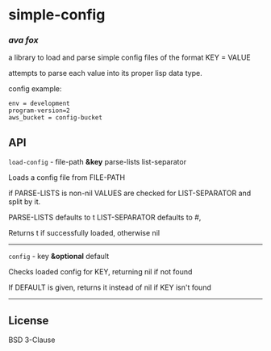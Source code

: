 # simple-config
### _ava fox_

a library to load and parse simple config files of the format KEY = VALUE

attempts to parse each value into its proper lisp data type.

config example:
```
env = development
program-version=2
aws_bucket = config-bucket
```

## API

`load-config` - file-path **&key** parse-lists list-separator

Loads a config file from FILE-PATH

if PARSE-LISTS is non-nil VALUES are checked for LIST-SEPARATOR and split by it.

PARSE-LISTS defaults to t
LIST-SEPARATOR defaults to #\,

Returns t if successfully loaded, otherwise nil

---

`config` - key **&optional** default

Checks loaded config for KEY, returning nil if not found

If DEFAULT is given, returns it instead of nil if KEY isn't found

--- 

## License

BSD 3-Clause

